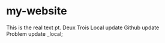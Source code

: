 # my-website

This is the real text pt. Deux
Trois
Local update
Github update  
Problem update _local;

